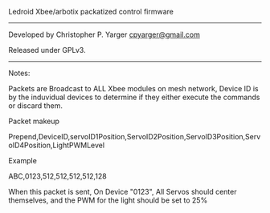 Ledroid Xbee/arbotix packatized control firmware

**************************************************


Developed by Christopher P. Yarger <cpyarger@gmail.com> 

Released under GPLv3.

**************************************************



Notes:

Packets are Broadcast to ALL Xbee modules on mesh network, Device ID is by the induvidual devices to determine if they either execute the commands or discard them. 

Packet makeup

Prepend,DeviceID,servoID1Position,ServoID2Position,ServoID3Position,ServoID4Position,LightPWMLevel

Example

ABC,0123,512,512,512,512,128


When this packet is sent, On Device "0123", All Servos should center themselves, and the PWM for the light should be set to 25%

